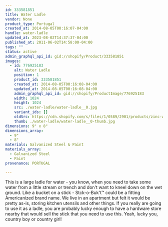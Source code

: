 ```yaml
---
id: 333581851
title: Water Ladle
vendor: None
product_type: Portugal
created_at: 2014-08-05T00:16:07-04:00
handle: water-ladle
updated_at: 2023-08-02T14:37:37-04:00
published_at: 2011-06-02T14:58:00-04:00
tags: ""
status: active
admin_graphql_api_id: gid://shopify/Product/333581851
images:
  - id: 776925183
    alt: Water Ladle
    position: 1
    product_id: 333581851
    created_at: 2014-08-05T00:16:08-04:00
    updated_at: 2014-08-05T00:16:08-04:00
    admin_graphql_api_id: gid://shopify/ProductImage/776925183
    width: 1024
    height: 1024
    src: ./water-ladle/water-ladle__0.jpg
    variant_ids: []
    oldSrc: https://cdn.shopify.com/s/files/1/0589/2901/products/zinc-water-ladle.jpeg?v=1407212168
    thumb: ./water-ladle/water-ladle__0-thumb.jpg
dimensions: 9" x 8"
dimensions_array:
  - 9"
  - 8"
materials: Galvanized Steel & Paint
materials_array:
  - Galvanized Steel
  - Paint
provenance: PORTUGAL

---
```


This is a large ladle for water - you know, when you need to take some water from a little stream or trench and don't want to kneel down on the wet ground. Like a bucket on a stick - Stck-o-Buk't™ could be a fitting Americanized brand name. We live in an apartment but felt it would be pretty as-is, storing kitchen utensils and other things. If you really are going to use it as a ladle, you are probably lucky enough to have a hardware store nearby that would sell the stick that you need to use this. Yeah, lucky you, country boy or country girl!